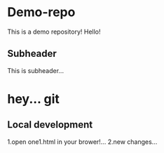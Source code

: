 # Demo-repo
 This is a demo repository!
Hello!

## Subheader

This is subheader...

# hey... git


## Local development

1.open one1.html in your brower!...
2.new changes...



